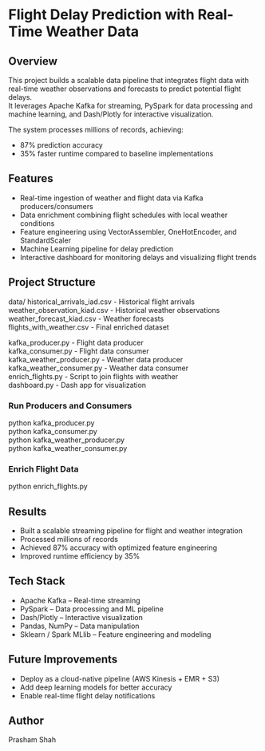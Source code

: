 # Flight Delay Prediction with Real-Time Weather Data

## Overview
This project builds a scalable data pipeline that integrates flight data with real-time weather observations and forecasts to predict potential flight delays.  
It leverages Apache Kafka for streaming, PySpark for data processing and machine learning, and Dash/Plotly for interactive visualization.  

The system processes millions of records, achieving:
- 87% prediction accuracy  
- 35% faster runtime compared to baseline implementations  

## Features
- Real-time ingestion of weather and flight data via Kafka producers/consumers  
- Data enrichment combining flight schedules with local weather conditions  
- Feature engineering using VectorAssembler, OneHotEncoder, and StandardScaler  
- Machine Learning pipeline for delay prediction  
- Interactive dashboard for monitoring delays and visualizing flight trends  

## Project Structure
data/
    historical_arrivals_iad.csv     - Historical flight arrivals  
    weather_observation_kiad.csv    - Historical weather observations  
    weather_forecast_kiad.csv       - Weather forecasts  
    flights_with_weather.csv        - Final enriched dataset  

kafka_producer.py                   - Flight data producer  
kafka_consumer.py                   - Flight data consumer  
kafka_weather_producer.py           - Weather data producer  
kafka_weather_consumer.py           - Weather data consumer  
enrich_flights.py                   - Script to join flights with weather  
dashboard.py                        - Dash app for visualization  


### Run Producers and Consumers
python kafka_producer.py  
python kafka_consumer.py  
python kafka_weather_producer.py  
python kafka_weather_consumer.py  

### Enrich Flight Data
python enrich_flights.py  

## Results
- Built a scalable streaming pipeline for flight and weather integration  
- Processed millions of records  
- Achieved 87% accuracy with optimized feature engineering  
- Improved runtime efficiency by 35%  

## Tech Stack
- Apache Kafka – Real-time streaming  
- PySpark – Data processing and ML pipeline  
- Dash/Plotly – Interactive visualization  
- Pandas, NumPy – Data manipulation  
- Sklearn / Spark MLlib – Feature engineering and modeling  

## Future Improvements
- Deploy as a cloud-native pipeline (AWS Kinesis + EMR + S3)  
- Add deep learning models for better accuracy  
- Enable real-time flight delay notifications  

## Author
Prasham Shah  
